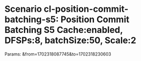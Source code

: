 # Scenario cl-position-commit-batching-s5: Position Commit Batching S5 Cache:enabled, DFSPs:8, batchSize:50, Scale:2
Params: &from=1702318087745&to=1702318230603

